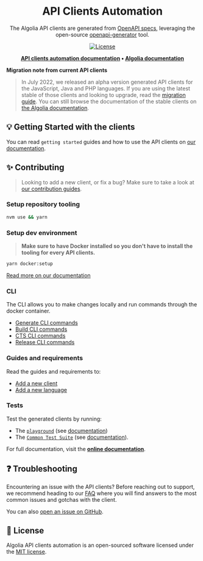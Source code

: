 <div align="center">

# API Clients Automation

The Algolia API clients are generated from [OpenAPI specs](https://swagger.io/specification/), leveraging the open-source [openapi-generator](https://openapi-generator.tech/) tool.

[![License](https://img.shields.io/badge/license-MIT-green.svg?style=flat-square)](./LICENSE.md)

<p align="center">
  <strong>
  <a href="https://api-clients-automation.netlify.app/">API clients automation documentation</a> •
  <a href="https://www.algolia.com/doc/">Algolia documentation</a>
  </strong>
</p>

</div>

**Migration note from current API clients**

> In July 2022, we released an alpha version generated API clients for the JavaScript, Java and PHP languages. If you are using the latest stable of those clients and looking to upgrade, read the [migration guide](https://www.algolia.com/doc/libraries/). You can still browse the documentation of the stable clients on [the Algolia documentation](https://www.algolia.com/doc/).

## 💡 Getting Started with the clients

You can read `getting started` guides and how to use the API clients on [our documentation](https://www.algolia.com/doc/libraries/).

## ✨ Contributing

> Looking to add a new client, or fix a bug? Make sure to take a look at [our contribution guides](https://api-clients-automation.netlify.app/docs/introduction).

### Setup repository tooling

```bash
nvm use && yarn
```

### Setup dev environment

> **Make sure to have Docker installed so you don't have to install the tooling for every API clients.**

```bash
yarn docker:setup
```

[Read more on our documentation](https://api-clients-automation.netlify.app/docs/setup-repository)

### CLI

The CLI allows you to make changes locally and run commands through the docker container.

- [Generate CLI commands](https://api-clients-automation.netlify.app/docs/CLI/generate-commands)
- [Build CLI commands](https://api-clients-automation.netlify.app/docs/CLI/build-commands)
- [CTS CLI commands](https://api-clients-automation.netlify.app/docs/CLI/cts-commands)
- [Release CLI commands](https://api-clients-automation.netlify.app/docs/CLI/release-commands)

### Guides and requirements

Read the guides and requirements to:

- [Add a new client](https://api-clients-automation.netlify.app/docs/add-a-new-api/write-a-specification)
- [Add a new language](https://api-clients-automation.netlify.app/docs/add-a-new-language)

### Tests

Test the generated clients by running:

- The [`playground`](./playground) (see [documentation](https://api-clients-automation.netlify.app/docs/testing/playground))
- The [`Common Test Suite`](./tests/) (see [documentation](https://api-clients-automation.netlify.app/docs/testing/common-test-suite)).

For full documentation, visit the **[online documentation](https://api-clients-automation.netlify.app/docs/introduction)**.

## ❓ Troubleshooting

Encountering an issue with the API clients? Before reaching out to support, we recommend heading to our [FAQ](https://www.algolia.com/doc/api-client/troubleshooting/faq/javascript/) where you will find answers to the most common issues and gotchas with the client.

You can also [open an issue on GitHub](https://github.com/algolia/api-clients-automation/issues/new/choose).

## 📄 License

Algolia API clients automation is an open-sourced software licensed under the [MIT license](LICENSE.md).
